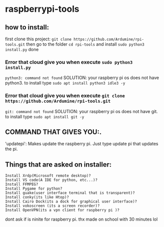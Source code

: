 # raspberrypi-tools

## how to install:
first clone this project: `git clone https://github.com/Ardumine/rpi-tools.git`
then go to the folder `cd rpi-tools`
and install `sudo python3 install.py`
done
### Error that cloud give you when execute `sudo python3 install.py`
`python3: command not found` SOLUTION: your raspberry pi os does not have python3. to install type `sudo apt install python3 idle3 -y`
### Error that cloud give you when execute `git clone https://github.com/Ardumine/rpi-tools.git`
`git: command not found` SOLUTION: your raspberry pi os does not have git. to install type `sudo apt install git -y`
## COMMAND THAT GIVES YOU:.
'updatepi': Makes update the raspberry pi. Just type update pi that updates the pi.
## Things that are asked on installer:
```
Install Xrdp(Microsoft remote desktop)? 
Install VS code(A IDE for python, etc...)?
Install FFMPEG? 
Install Pygame for python?
Install guake(user interface terminal that is transparent)?
Install conky(its like Htop)?
Install Cairo Dock(its a dock for graphical user interface)? 
Install vokoscreen (its a screen recorder)? 
Install OpenVPN(its a vpn client for raspberry pi )?
```
dont ask if is ninite for raspberry pi. thx
made on school with 30 minutes lol
